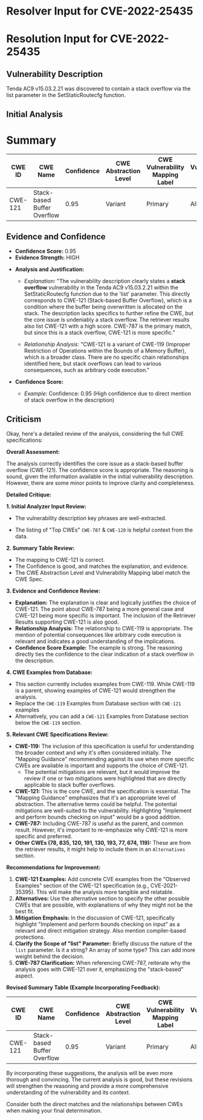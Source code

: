 # Resolver Input for CVE-2022-25435

# Resolution Input for CVE-2022-25435

## Vulnerability Description
Tenda AC9 v15.03.2.21 was discovered to contain a stack overflow via the list parameter in the SetStaticRoutecfg function.

## Initial Analysis
# Summary
| CWE ID | CWE Name | Confidence | CWE Abstraction Level | CWE Vulnerability Mapping Label | CWE-Vulnerability Mapping Notes |
|---|---|---|---|---|---|
| CWE-121 | Stack-based Buffer Overflow | 0.95 | Variant | Primary | Allowed |

## Evidence and Confidence

*   **Confidence Score:** 0.95
*   **Evidence Strength:** HIGH

- **Analysis and Justification:**  
  - *Explanation:* "The vulnerability description clearly states a **stack overflow** vulnerability in the Tenda AC9 v15.03.2.21 within the SetStaticRoutecfg function due to the 'list' parameter. This directly corresponds to CWE-121 (Stack-based Buffer Overflow), which is a condition where the buffer being overwritten is allocated on the stack. The description lacks specifics to further refine the CWE, but the core issue is undeniably a stack overflow. The retriever results also list CWE-121 with a high score. CWE-787 is the primary match, but since this is a stack overflow, CWE-121 is more specific."
  
  - *Relationship Analysis:* "CWE-121 is a variant of CWE-119 (Improper Restriction of Operations within the Bounds of a Memory Buffer), which is a broader class. There are no specific chain relationships identified here, but stack overflows can lead to various consequences, such as arbitrary code execution."

- **Confidence Score:**  
  - *Example:* Confidence: 0.95 (High confidence due to direct mention of stack overflow in the description)

## Criticism
Okay, here's a detailed review of the analysis, considering the full CWE specifications:

**Overall Assessment:**

The analysis correctly identifies the core issue as a stack-based buffer overflow (CWE-121).  The confidence score is appropriate. The reasoning is sound, given the information available in the initial vulnerability description. However, there are some minor points to improve clarity and completeness.

**Detailed Critique:**

**1. Initial Analyzer Input Review:**

*   The vulnerability description key phrases are well-extracted.

*   The listing of "Top CWEs" `CWE-787` & `CWE-120` is helpful context from the data.

**2. Summary Table Review:**

*   The mapping to CWE-121 is correct.
*   The Confidence is good, and matches the explanation, and evidence.
*   The CWE Abstraction Level and Vulnerability Mapping label match the CWE Spec.

**3. Evidence and Confidence Review:**

*   **Explanation:**  The explanation is clear and logically justifies the choice of CWE-121. The point about CWE-787 being a more general case and CWE-121 being more specific is important.  The inclusion of the Retriever Results supporting CWE-121 is also good.
*   **Relationship Analysis:** The relationship to CWE-119 is appropriate.  The mention of potential consequences like arbitrary code execution is relevant and indicates a good understanding of the implications.
*   **Confidence Score Example:** The example is strong.  The reasoning directly ties the confidence to the clear indication of a stack overflow in the description.

**4. CWE Examples from Database:**

*   This section currently includes examples from CWE-119. While CWE-119 is a parent, showing examples of CWE-121 would strengthen the analysis.
   * Replace the `CWE-119` Examples from Database section with `CWE-121` examples
   * Alternatively, you can add a `CWE-121` Examples from Database section below the `CWE-119` section.

**5. Relevant CWE Specifications Review:**

*   **CWE-119:**  The inclusion of this specification is useful for understanding the broader context and why it's often considered initially. The "Mapping Guidance" recommending against its use when more specific CWEs are available is important and supports the choice of CWE-121.
    * The potential mitigations are relevant, but it would improve the review if one or two mitigations were highlighted that are directly applicable to stack buffer overflows.
*   **CWE-121:** This is the core CWE, and the specification is essential. The "Mapping Guidance" emphasizes that it's an appropriate level of abstraction. The alternative terms could be helpful. The potential mitigations are well-suited to the vulnerability.  Highlighting "Implement and perform bounds checking on input" would be a good addition.
*   **CWE-787:** Including CWE-787 is useful as the parent, and common result. However, it's important to re-emphasize why CWE-121 is more specific and preferred.
*   **Other CWEs (78, 835, 120, 191, 130, 193, 77, 674, 119):** These are from the retriever results, it might help to include them in an `Alternatives` section.

**Recommendations for Improvement:**

1.  **CWE-121 Examples:** Add concrete CVE examples from the "Observed Examples" section of the CWE-121 specification (e.g., CVE-2021-35395). This will make the analysis more tangible and relatable.
2. **Alternatives:** Use the alternative section to specify the other possible CWEs that are possible, with explanations of why they might not be the best fit.
3.  **Mitigation Emphasis:**  In the discussion of CWE-121, specifically highlight "Implement and perform bounds checking on input" as a relevant and direct mitigation strategy. Also mention compiler-based protections.
4.  **Clarify the Scope of "list" Parameter:** Briefly discuss the nature of the `list` parameter. Is it a string?  An array of some type? This can add more weight behind the decision.
5.  **CWE-787 Clarification:** When referencing CWE-787, reiterate why the analysis goes with CWE-121 over it, emphasizing the "stack-based" aspect.

**Revised Summary Table (Example Incorporating Feedback):**

| CWE ID | CWE Name | Confidence | CWE Abstraction Level | CWE Vulnerability Mapping Label | CWE-Vulnerability Mapping Notes |
|---|---|---|---|---|---|
| CWE-121 | Stack-based Buffer Overflow | 0.95 | Variant | Primary | Allowed | The vulnerability description explicitly mentions a stack overflow. While CWE-787 (Out-of-bounds Write) is a broader category, CWE-121 is more specific to this type of buffer overflow where the buffer is allocated on the stack. |

By incorporating these suggestions, the analysis will be even more thorough and convincing. The current analysis is good, but these revisions will strengthen the reasoning and provide a more comprehensive understanding of the vulnerability and its context.

Consider both the direct matches and the relationships between CWEs
when making your final determination.
        